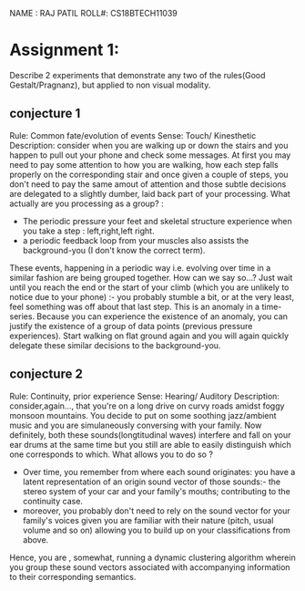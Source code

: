 NAME : RAJ PATIL
ROLL#: CS18BTECH11039 

# Assignment 1:

Describe 2 experiments that demonstrate any two of the rules(Good Gestalt/Pragnanz), but applied to non visual modality. 

## conjecture 1

Rule: Common fate/evolution of events
Sense: Touch/ Kinesthetic
Description: 
consider when you are walking up or down the stairs and you happen to pull out your phone and check some messages. At first you may need to pay some attention to how you are walking, how each step falls properly on the corresponding stair and once  given a couple of steps, you don't need to pay the same amout of attention and those subtle decisions are delegated to a slightly dumber, laid back part of your processing. 
What actually are you processing as a group? :
 - The periodic pressure your feet and skeletal structure experience when you take a step : left,right,left right.
 - a periodic feedback loop from your muscles also assists the background-you (I don't know the correct term).

These events, happening in a periodic way i.e. evolving over time in a similar fashion are being grouped together. How can we say so...?
Just wait until you reach the end or the start of your climb (which you are unlikely to notice due to your phone) :- you probably stumble a bit, or at the very least, feel something was off about that last step. This is an anomaly in a time-series. Because you can experience the existence of an anomaly, you can justify the existence of a group of data points (previous pressure experiences). Start walking on flat ground again and you will again quickly delegate these similar decisions to the background-you.


## conjecture 2

Rule: Continuity, prior experience
Sense: Hearing/ Auditory
Description:
consider,again..., that you're on a long drive on curvy roads amidst foggy monsoon mountains. You decide to put on some soothing jazz/ambient music and you are simulaneously conversing with your family. Now definitely, both these sounds(longtitudinal waves) interfere and fall on your ear drums at the same time but you still are able to easily distinguish which one corresponds to which. 
What allows you to do so ?
 - Over time, you remember from where each sound originates: you have a latent representation of an origin sound vector of those sounds:- the stereo system of your car and your family's mouths; contributing to the continuity case.
 - moreover, you probably don't need to rely on the sound vector for your family's voices given you are familiar with their nature (pitch, usual volume and so on) allowing you to build up on your classifications from above.

Hence, you are , somewhat, running a dynamic clustering algorithm wherein you group these sound vectors associated with accompanying information to their corresponding semantics.
